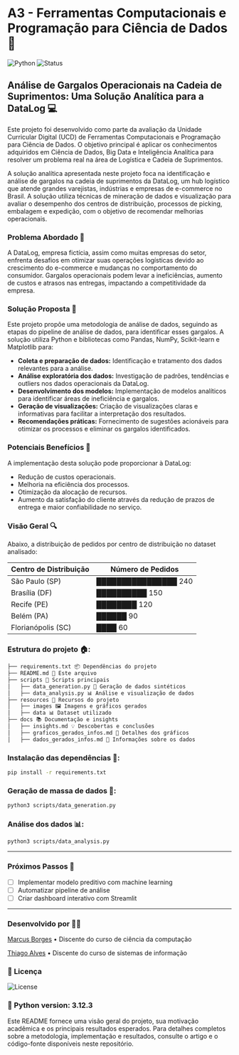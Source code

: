 # A3 - Ferramentas Computacionais e Programação para Ciência de Dados 🏫
![Python](https://img.shields.io/badge/Python-3.12.3-blue?logo=python) 
![Status](https://img.shields.io/badge/status-em%20desenvolvimento-yellow) 

## Análise de Gargalos Operacionais na Cadeia de Suprimentos: Uma Solução Analítica para a DataLog 💻

Este projeto foi desenvolvido como parte da avaliação da Unidade Curricular Digital (UCD) de Ferramentas Computacionais e Programação para Ciência de Dados. O objetivo principal é aplicar os conhecimentos adquiridos em Ciência de Dados, Big Data e Inteligência Analítica para resolver um problema real na área de Logística e Cadeia de Suprimentos.

A solução analítica apresentada neste projeto foca na identificação e análise de gargalos na cadeia de suprimentos da DataLog, um hub logístico que atende grandes varejistas, indústrias e empresas de e-commerce no Brasil. A solução utiliza técnicas de mineração de dados e visualização para avaliar o desempenho dos centros de distribuição, processos de picking, embalagem e expedição, com o objetivo de recomendar melhorias operacionais.

### Problema Abordado 📝

A DataLog, empresa fictícia, assim como muitas empresas do setor, enfrenta desafios em otimizar suas operações logísticas devido ao crescimento do e-commerce e mudanças no comportamento do consumidor. Gargalos operacionais podem levar a ineficiências, aumento de custos e atrasos nas entregas, impactando a competitividade da empresa.

### Solução Proposta 🎯

Este projeto propõe uma metodologia de análise de dados, seguindo as etapas do pipeline de análise de dados, para identificar esses gargalos. A solução utiliza Python e bibliotecas como Pandas, NumPy, Scikit-learn e Matplotlib para:

* **Coleta e preparação de dados:** Identificação e tratamento dos dados relevantes para a análise. 
* **Análise exploratória dos dados:** Investigação de padrões, tendências e outliers nos dados operacionais da DataLog. 
* **Desenvolvimento dos modelos:** Implementação de modelos analíticos para identificar áreas de ineficiência e gargalos.
* **Geração de visualizações:** Criação de visualizações claras e informativas para facilitar a interpretação dos resultados.
* **Recomendações práticas:** Fornecimento de sugestões acionáveis para otimizar os processos e eliminar os gargalos identificados.

### Potenciais Benefícios 🥅

A implementação desta solução pode proporcionar à DataLog:

* Redução de custos operacionais. 
* Melhoria na eficiência dos processos. 
* Otimização da alocação de recursos. 
* Aumento da satisfação do cliente através da redução de prazos de entrega e maior confiabilidade no serviço.

### Visão Geral 🔍 

Abaixo, a distribuição de pedidos por centro de distribuição no dataset analisado:

Centro de Distribuição   | Número de Pedidos
------------------------ | -----------------
São Paulo (SP)           | ████████████████ 240
Brasília (DF)            | ██████████        150
Recife (PE)              | ████████          120
Belém (PA)               | ██████             90
Florianópolis (SC)       | ████               60


### Estrutura do projeto 🏠:

```bash
├── requirements.txt 📦 Dependências do projeto
├── README.md 📝 Este arquivo
├── scripts 🧠 Scripts principais
│   ├── data_generation.py 🔄 Geração de dados sintéticos
│   ├── data_analysis.py 📊 Análise e visualização de dados
├── resources 📁 Recursos do projeto
│   ├── images 🖼️ Imagens e gráficos gerados
│   ├── data 📊 Dataset utilizado
├── docs 📚 Documentação e insights
│   ├── insights.md 💡 Descobertas e conclusões
│   ├── graficos_gerados_infos.md 🧾 Detalhes dos gráficos
│   ├── dados_gerados_infos.md 📄 Informações sobre os dados
```

### Instalação das dependências 📖:

```sh
pip install -r requirements.txt
```

### Geração de massa de dados 🎲:

```sh
python3 scripts/data_generation.py
```

### Análise dos dados 📊:

```sh
python3 scripts/data_analysis.py
```
---
### Próximos Passos 📌 

- [ ] Implementar modelo preditivo com machine learning
- [ ] Automatizar pipeline de análise
- [ ] Criar dashboard interativo com Streamlit

---
### Desenvolvido por 👨‍💻 

[Marcus Borges](https://github.com/Marcus-Borges) • Discente do curso de ciência da computação

[Thiago Alves](https://github.com/TPAlves) • Discente do curso de sistemas de informação

### 📄 Licença

![License](https://img.shields.io/badge/license-MIT-green) 

### 🐍 Python version: 3.12.3
Este README fornece uma visão geral do projeto, sua motivação acadêmica e os principais resultados esperados. Para detalhes completos sobre a metodologia, implementação e resultados, consulte o artigo e o código-fonte disponíveis neste repositório.
